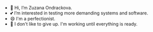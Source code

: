 - 👋 Hi, I’m Zuzana Ondrackova.
- 💕 I’m interested in testing more demanding systems and software.
- 😄 I'm a perfectionist.
- 💪 I don't like to give up. I'm working until everything is ready.


<!---
Ondrackova/Ondrackova is a ✨ special ✨ repository because its `README.md` (this file) appears on your GitHub profile.
You can click the Preview link to take a look at your changes.
--->
